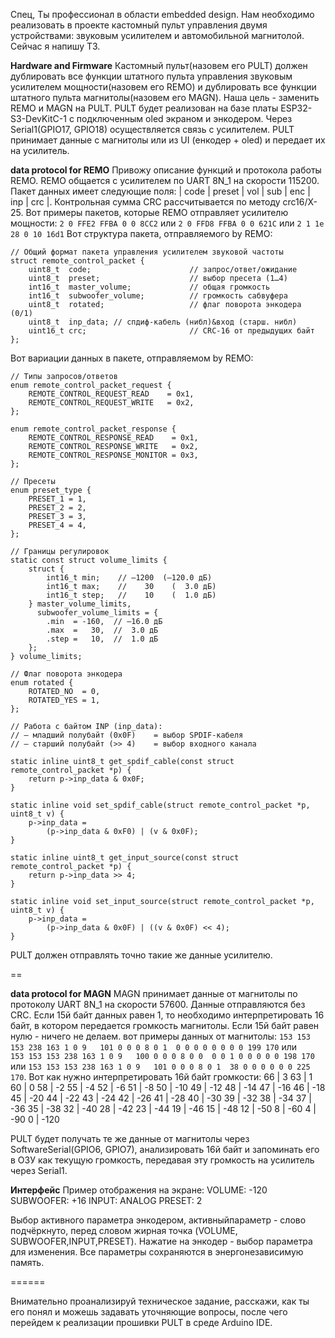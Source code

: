 Спец, Ты профессионал в области embedded design. Нам необходимо реализовать в проекте кастомный пульт управления двумя устройствами: звуковым усилителем и автомобильной магнитолой. Сейчас я напишу ТЗ.

**Hardware and Firmware**
Кастомный пульт(назовем его PULT) должен дублировать все функции штатного пульта управления звуковым усилителем мощности(назовем его REMO) и дублировать все функции штатного пульта магнитолы(назовем его MAGN).  Наша цель - заменить REMO и MAGN на PULT. 
 PULT будет реализован на базе платы ESP32-S3-DevKitC-1 с подключенным oled экраном и энкодером. Через Serial1(GPIO17, GPIO18) осуществляется связь с усилителем. PULT принимает данные с магнитолы или из UI (енкодер + oled) и передает их на усилитель. 

**data protocol for REMO**
Привожу описание функций и протокола работы REMO. REMO общается с усилителем по UART 8N_1 на скорости 115200. Пакет данных имеет следующие поля: | code | preset | vol | sub | enc | inp | crc |. 
Контрольная сумма CRC рассчитывается по методу crc16/X-25. Вот примеры пакетов, которые REMO отправляет усилителю мощности:
`2 0 FFE2 FFBA 0 0 8CC2` или `2 0 FFD8 FFBA 0 0 621C` или `2 1 1e 28 0 10 16d1`
Вот структура пакета, отправляемого by REMO:
```
// Общий формат пакета управления усилителем звуковой частоты
struct remote_control_packet {
    uint8_t  code;                      // запрос/ответ/ожидание
    uint8_t  preset;                    // выбор пресета (1…4)
    int16_t  master_volume;             // общая громкость
    int16_t  subwoofer_volume;          // громкость сабвуфера
    uint8_t  rotated;                   // флаг поворота энкодера (0/1)
    uint8_t  inp_data; // спдиф-кабель (нибл)&вход (старш. нибл)
    uint16_t crc;                       // CRC-16 от предыдущих байт
};
```
Вот вариации данных в пакете, отправляемом by REMO: 
```
// Типы запросов/ответов
enum remote_control_packet_request {
    REMOTE_CONTROL_REQUEST_READ    = 0x1,
    REMOTE_CONTROL_REQUEST_WRITE   = 0x2,
};

enum remote_control_packet_response {
    REMOTE_CONTROL_RESPONSE_READ    = 0x1,
    REMOTE_CONTROL_RESPONSE_WRITE   = 0x2,
    REMOTE_CONTROL_RESPONSE_MONITOR = 0x3,
};

// Пресеты
enum preset_type {
    PRESET_1 = 1,
    PRESET_2 = 2,
    PRESET_3 = 3,
    PRESET_4 = 4,
};

// Границы регулировок
static const struct volume_limits {
    struct {
        int16_t min;    // –1200  (–120.0 дБ)
        int16_t max;    //    30    (  3.0 дБ)
        int16_t step;   //    10    (  1.0 дБ)
    } master_volume_limits,
      subwoofer_volume_limits = {
        .min  = -160,  // –16.0 дБ
        .max  =   30,  //  3.0 дБ
        .step =   10,  //  1.0 дБ
    };
} volume_limits;

// Флаг поворота энкодера
enum rotated {
    ROTATED_NO  = 0,
    ROTATED_YES = 1,
};

// Работа с байтом INP (inp_data):
// – младший полубайт (0x0F)    = выбор SPDIF-кабеля
// – старший полубайт (>> 4)    = выбор входного канала

static inline uint8_t get_spdif_cable(const struct remote_control_packet *p) {
    return p->inp_data & 0x0F;
}

static inline void set_spdif_cable(struct remote_control_packet *p, uint8_t v) {
    p->inp_data =
        (p->inp_data & 0xF0) | (v & 0x0F);
}

static inline uint8_t get_input_source(const struct remote_control_packet *p) {
    return p->inp_data >> 4;
}

static inline void set_input_source(struct remote_control_packet *p, uint8_t v) {
    p->inp_data =
        (p->inp_data & 0x0F) | ((v & 0x0F) << 4);
}
```  

PULT должен отправлять точно такие же данные усилителю. 

== 

**data protocol for MAGN**
MAGN принимает данные от магнитолы по протоколу UART 8N_1 на скорости 57600. Данные отправляются без CRC. Если 15й байт данных равен 1, то необходимо интерпретировать 16 байт, в котором передается громкость магнитолы. Если 15й байт равен нулю - ничего не делаем.
вот примеры данных от магнитолы:
`153 153 153 238 163 1 0 9   101 0 0 0 8 0 1  0 0 0 0 0 0 0 0 199 170` 
или  
`153 153 153 238 163 1 0 9   100 0 0 0 8 0 0  0 0 1 0 0 0 0 0 198 170` 
или 
`153 153 153 238 163 1 0 9   101 0 0 0 8 0 1  38 0 0 0 0 0 0 225 170`.
Вот как нужно интерпретировать 16й байт громкости: 
66 | 3 
63 | 1 
60 | 0 
58 | -2 
55 | -4 
52 | -6 
51 | -8 
50 | -10 
49 | -12 
48 | -14 
47 | -16 
46 | -18 
45 | -20 
44 | -22 
43 | -24 
42 | -26 
41 | -28 
40 | -30 
39 | -32 
38 | -34 
37 | -36 
35 | -38 
32 | -40 
28 | -42 
23 | -44 
19 | -46 
15 | -48 
12 | -50 
8 | -60 
4 | -90 
0 | -120 

PULT будет получать те же данные от магнитолы через SoftwareSerial(GPIO6, GPIO7), анализировать 16й байт и запоминать его в ОЗУ как текущую громкость, передавая эту громкость на усилитель через Serial1.


**Интерфейс**
Пример отображения на экране:
VOLUME: -120 
SUBWOOFER: +16
INPUT: ANALOG
PRESET: 2

Выбор активного параметра энкодером, активныйпараметр -  слово подчёркнуто, перед словом жирная точка  (VOLUME, SUBWOOFER,INPUT,PRESET).
Нажатие на энкодер - выбор параметра для изменения. 
Все параметры сохраняются в энергонезависимую память.

====== 

Внимательно проанализируй техническое задание, расскажи, как ты его понял и можешь задавать уточняющие вопросы, после чего перейдем к реализации прошивки PULT в среде Arduino IDE.